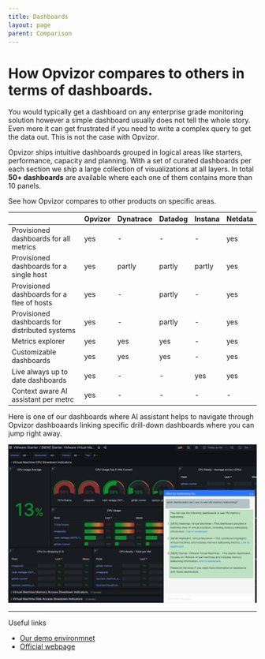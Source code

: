 ```yaml
---
title: Dashboards
layout: page
parent: Comparison
---
```


# How Opvizor compares to others in terms of dashboards.
You would typically get a dashboard on any enterprise grade monitoring solution however a simple dashboard usually does not tell the whole story.
Even more it can get frustrated if you need to write a complex query to get the data out. This is not the case with Opvizor.

Opvizor ships intuitive dashboards grouped in logical areas like starters, performance, capacity and planning.
With a set of curated dashboards per each section we ship a large collection of visualizations at all layers. In total **50+ dashboards** are available where each one of them contains more than 10 panels. 

See how Opvizor compares to other products on specific areas.

|                                                   | Opvizor                   | Dynatrace             | Datadog               | Instana               | Netdata                   |
|:--------------------------------------------------|:--------------------------|:----------------------|:----------------------|:----------------------|:--------------------------|
| Provisioned dashboards for all metrics            | yes                       | -                     | -                     | -                     | yes                       |
| Provisioned dashboards for a single host          | yes                       | partly                | partly                | partly                | yes                       |
| Provisioned dashboards for a flee of hosts        | yes                       | -                     | partly                | -                     | yes                       |
| Provisioned dashboards for distributed systems    | yes                       | -                     | partly                | -                     | yes                       |
| Metrics explorer                                  | yes                       | yes                   | yes                   | -                     | yes                       |
| Customizable dashboards                           | yes                       | yes                   | yes                   | -                     | yes                       |
| Live always up to date dashboards                 | yes                       | -                     | -                     | yes                   | yes                       |
| Context aware AI assistant per metrc              | yes                       | -                     | -                     | -                     | -                         |


Here is one of our dashboards where AI assistant helps to navigate through Opvizor dashboaards linking specific drill-down dashboards where you can jump right away.

![ai assistant](img/aichat_panels.png)

----

Useful links

- [Our demo environmnet](https://demoml.codenotary.io/)
- [Official webpage](https://opvizor.com)

